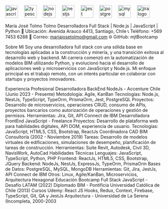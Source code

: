 <div align="left">
  <img src="https://cdn.jsdelivr.net/gh/devicons/devicon/icons/javascript/javascript-original.svg" height="40" alt="javascript logo"  />
  <img width="12" />
  <img src="https://cdn.jsdelivr.net/gh/devicons/devicon/icons/typescript/typescript-original.svg" height="40" alt="typescript logo"  />
  <img width="12" />
  <img src="https://cdn.jsdelivr.net/gh/devicons/devicon/icons/nodejs/nodejs-original.svg" height="40" alt="nodejs logo"  />
  <img width="12" />
  <img src="https://cdn.simpleicons.org/nestjs/E0234E" height="40" alt="nestjs logo"  />
  <img width="12" />
  <img src="https://cdn.jsdelivr.net/gh/devicons/devicon/icons/jest/jest-plain.svg" height="40" alt="jest logo"  />
  <img width="12" />
  <img src="https://cdn.simpleicons.org/postgresql/4169E1" height="40" alt="postgresql logo"  />
  <img width="12" />
  <img src="https://cdn.simpleicons.org/mysql/4479A1" height="40" alt="mysql logo"  />
  <img width="12" />
  <img src="https://cdn.simpleicons.org/jira/0052CC" height="40" alt="jira logo"  />
</div>

María José Tolmo Tolmo
Desarrolladora Full Stack | Node.js | JavaScript | Python
📍 Ubicación: Avenida Arauco 4413, Santiago, Chile
📞 Teléfono: +569 7453 6288
📧 Correo: mariajosetolmo@gmail.com
🌐 GitHub: mjtBootcamp

Sobre Mí
Soy una desarrolladora full stack con una sólida base en tecnologías aplicadas a la construcción y minería, y una transición exitosa al desarrollo web y backend. Mi carrera comenzó en la automatización de modelos BIM utilizando Python, y evolucionó hacia el desarrollo de aplicaciones web y microservicios con JavaScript y Node.js. Mi enfoque principal es el trabajo remoto, con un interés particular en colaborar con startups y proyectos innovadores.

Experiencia Profesional
Desarrolladora BackEnd NodeJs - Accenture Chile (Junio 2023 - Presente)
Metodología: Agile, KanBan
Tecnologías: Node.js, NestJs, TypeScript, TypeOrm, PrismaOrm, Jest, PostgreSQL
Proyectos: Desarrollo de microservicios, operaciones CRUD, consumo de APIs, proyectos bancarios como autorización de operaciones y gestión de permisos.
Herramientas: Jira, Git, API Connect de IBM
Desarrolladora FrontEnd JavaScript - Freelance
Proyectos: Desarrollo de plataforma web para habilidades digitales, API DOM, experiencia de usuario.
Tecnologías: JavaScript, HTML5, CSS, Bootstrap, ReactJs
Coordinadora CAD BIM Consultoría (2002 - Noviembre 2019)
Tareas: Desarrollo de modelos virtuales de edificaciones, simulaciones de desempeño, planificación de tareas de construcción.
Herramientas: Suite Revit, Autodesk, Civil 3D, NavisWork, AutoCad
Habilidades Técnicas
Lenguajes: JavaScript, TypeScript, Python, PHP
Frontend: ReactJs, HTML5, CSS, Bootstrap, JQuery
Backend: NodeJs, NestJs, ExpressJs, TypeOrm, PrismaOrm
Bases de Datos: PostgreSQL, MySQL, MongoDB
Herramientas: Git, Jira, JestJs, API Connect de IBM
Otros: Linux, Agile/KanBan, Microservicios, Arquitectura Hexagonal
Educación
Bootcamp Full Stack JavaScript - Desafío LATAM (2022)
Diplomado BIM - Pontificia Universidad Católica de Chile (2013)
Cursos Udemy: React JS Hooks, Redux, Context, Firebase, TypeScript, Git, QA y JestJs
Arquitectura - Universidad de La Serena (Incompleta, 2000-2003
